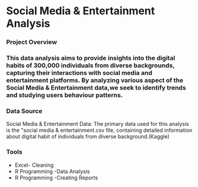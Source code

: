 # Social Media & Entertainment Analysis

### Project Overview
### This data analysis aims to provide insights into the digital habits of 300,000 individuals from diverse backgrounds, capturing their interactions with social media and entertainment platforms. By analyzing various aspect of the Social Media & Entertainment data,we seek to identify trends and studying users behaviour patterns.

### Data Source
Social Media & Entertainment Data: The primary data used for this analysis is the "social media & entertainment.csv file, containing detailed information about digital habit of individuals from diverse background.(Kaggle)

### Tools
- Excel- Cleaning
- R Programming -Data Analysis
- R Programming -Creating Reports 

